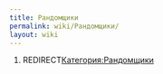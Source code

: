 ```yaml
---
title: Рандомщики
permalink: wiki/Рандомщики/
layout: wiki
---
```


1.  REDIRECT[Категория:Рандомщики](Категория:Рандомщики "wikilink")
